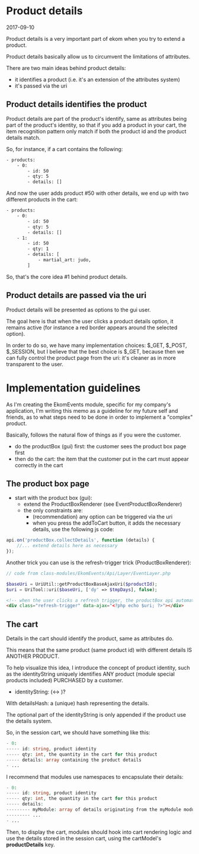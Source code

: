 Product details
===================
2017-09-10


Product details is a very important part of ekom when you try to extend a product.

Product details basically allow us to circumvent the limitations of attributes.


There are two main ideas behind product details:

- it identifies a product (i.e. it's an extension of the attributes system)
- it's passed via the uri



Product details identifies the product
---------------------------------------

Product details are part of the product's identify, same as attributes being part of the product's identity,
so that if you add a product in your cart, the item recognition pattern only match if both the product id and the product details match.

So, for instance, if a cart contains the following:

```txt
- products:
    - 0:
        - id: 50
        - qty: 5
        - details: []
```
        
        
And now the user adds product #50 with other details, we end up with two different products in the cart:        

```txt
- products:
    - 0:
        - id: 50
        - qty: 5
        - details: []
    - 1:
        - id: 50
        - qty: 1
        - details: [
            - martial_art: judo,
        ]
```

So, that's the core idea #1 behind product details.





Product details are passed via the uri
---------------------------------------

Product details will be presented as options to the gui user.

The goal here is that when the user clicks a product details option, it remains active (for instance a red border appears around
the selected option).

In order to do so, we have many implementation choices: $_GET, $_POST, $_SESSION, but I believe that the best choice
is $_GET, because then we can fully control the product page from the uri: it's cleaner as in more transparent to the user.






Implementation guidelines
===========================

As I'm creating the EkomEvents module, specific for my company's application,
I'm writing this memo as a guideline for my future self and friends, as to what steps need to be done in order
to implement a "complex" product.


Basically, follows the natural flow of things as if you were the customer.
 

- do the productBox (gui) first: the customer sees the product box page first
- then do the cart: the item that the customer put in the cart must appear correctly in the cart




The product box page
-----------------------
- start with the product box (gui):
    - extend the ProductBoxRenderer (see EventProductBoxRenderer)
    - the only constraints are:
        - (recommendation) any option can be triggered via the uri
        - when you press the addToCart button, it adds the necessary details, use the following js code:
        
```js 
api.on('productBox.collectDetails', function (details) {
    //... extend details here as necessary
});
```        


Another trick you can use is the refresh-trigger trick (ProductBoxRenderer):


```php
// code from class-modules/EkomEvents/Api/Layer/EventLayer.php

$baseUri = UriUtil::getProductBoxBaseAjaxUri($productId);
$uri = UriTool::uri($baseUri, ['dy' => $tmpDays], false);

```

```html
<!-- when the user clicks a refresh trigger, the productBox api automatically refreshes the page  -->
<div class="refresh-trigger" data-ajax="<?php echo $uri; ?>"></div>
```



The cart
---------

Details in the cart should identify the product, same as attributes do.

This means that the same product (same product id) with different details IS ANOTHER PRODUCT.


To help visualize this idea, I introduce the concept of product identity, such as the identityString uniquely
identifies ANY product (module special products included) PURCHASED by a customer.

- identityString: <productId> (<-> <detailsHash>)?

With detailsHash: a (unique) hash representing the details.

The optional part of the identityString is only appended if the product use the details system.

 
So, in the session cart, we should have something like this:

```php
- 0:
----- id: string, product identity
----- qty: int, the quantity in the cart for this product
----- details: array containing the product details
- ...
``` 

I recommend that modules use namespaces to encapsulate their details:

```php
- 0:
----- id: string, product identity
----- qty: int, the quantity in the cart for this product
----- details: 
--------- myModule: array of details originating from the myModule module
--------- ...
- ...
```                 



Then, to display the cart, modules should hook into cart rendering logic and use the details stored in the session cart,
using the cartModel's **productDetails** key.








